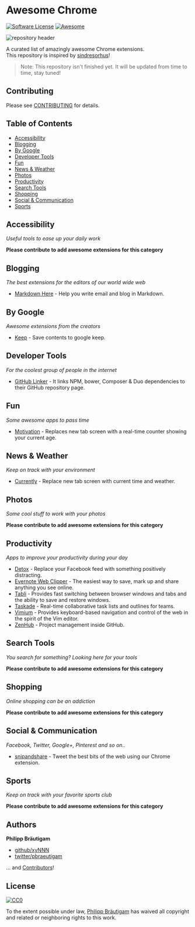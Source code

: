 # Awesome Chrome

[![Software License](https://img.shields.io/badge/license-CC0%201.0%20Universal-brightgreen.svg?style=flat-square)](LICENSE)
[![Awesome](https://cdn.rawgit.com/sindresorhus/awesome/d7305f38d29fed78fa85652e3a63e154dd8e8829/media/badge.svg)](https://github.com/sindresorhus/awesome)

![repository header](https://raw.githubusercontent.com/xyNNN/awesome-chrome/master/files/header.jpg?token=AB1yFkfxzIWuiVQ_gK-BcUi97mlI4B3sks5WBZlmwA%3D%3D)

A curated list of amazingly awesome Chrome extensions.  
This repository is inspired by [sindresorhus](https://github.com/sindresorhus)!

> Note: This repository isn't finished yet. It will be updated from time to time, stay tuned!

## Contributing
Please see [CONTRIBUTING](https://github.com/xyNNN/awesome-mac/blob/master/CONTRIBUTING.md) for details.

## Table of Contents
- [Accessibility](#accessibility)
- [Blogging](#blogging)
- [By Google](#by-google)
- [Developer Tools](#developer-tools)
- [Fun](#fun)
- [News & Weather](#news--weather)
- [Photos](#photos)
- [Productivity](#productivity)
- [Search Tools](#search-tools)
- [Shopping](#shopping)
- [Social & Communication](#social--communication)
- [Sports](#sports)

## Accessibility
*Useful tools to ease up your daily work*

**Please contribute to add awesome extensions for this category**

## Blogging
*The best extensions for the editors of our world wide web*

* [Markdown Here](https://markdown-here.com/) - Help you write email and blog in Markdown.

## By Google
*Awesome extensions from the creators*

* [Keep](https://chrome.google.com/webstore/detail/google-keep-chrome-extens/lpcaedmchfhocbbapmcbpinfpgnhiddi) - Save contents to google keep.

## Developer Tools
*For the coolest group of people in the internet*

* [GitHub Linker](https://chrome.google.com/webstore/detail/github-linker/jlmafbaeoofdegohdhinkhilhclaklkp) - It links NPM, bower, Composer & Duo dependencies to their GitHub repository page.

## Fun
*Some awesome apps to pass time*

* [Motivation](https://chrome.google.com/webstore/detail/motivation/ofdgfpchbidcgncgfpdlpclnpaemakoj) - Replaces new tab screen with a real-time counter showing your current age.

## News & Weather
*Keep on track with your environment*

* [Currently](https://chrome.google.com/webstore/detail/currently/ojhmphdkpgbibohbnpbfiefkgieacjmh) - Replace new tab screen with current time and weather.

## Photos
*Some cool stuff to work with your photos*

**Please contribute to add awesome extensions for this category**

## Productivity
*Apps to improve your productivity during your day*

* [Detox](http://usedetox.com) - Replace your Facebook feed with something positively distracting.
* [Evernote Web Clipper](https://evernote.com/intl/de/webclipper/) - The easiest way to save, mark up and share anything you see online.
* [Tabli](https://www.gettabli.com/) - Provides fast switching between browser windows and tabs and the ability to save and restore windows.
* [Taskade](https://www.taskade.com) - Real-time collaborative task lists and outlines for teams.
* [Vimium](https://github.com/philc/vimium) - Provides keyboard-based navigation and control of the web in the spirit of the Vim editor.
* [ZenHub](https://www.zenhub.io) - Project management inside GitHub.
  
## Search Tools
*You search for something? Looking here for your tools*

**Please contribute to add awesome extensions for this category**

## Shopping
*Online shopping can be an addiction*

**Please contribute to add awesome extensions for this category**

## Social & Communication
*Facebook, Twitter, Google+, Pinterest and so on..*

* [snipandshare](http://www.snipandshare.com) - Tweet the best bits of the web using our Chrome extension.

## Sports
*Keep on track with your favorite sports club*

**Please contribute to add awesome extensions for this category**

## Authors

**Philipp Bräutigam**

+ [github/xyNNN](https://github.com/xyNNN)
+ [twitter/pbraeutigam](http://twitter.com/pbraeutigam)

... and [Contributors](https://github.com/xyNNN/awesome-mac/graphs/contributors)!

## License
[![CC0](http://i.creativecommons.org/p/zero/1.0/88x31.png)](http://creativecommons.org/publicdomain/zero/1.0/)

To the extent possible under law, [Philipp Bräutigam](http://www.philipp-braeutigam.de) has waived all copyright and related or neighboring rights to this work.
